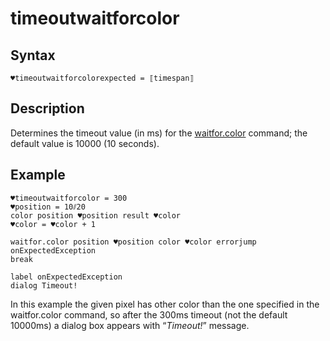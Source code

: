 # timeoutwaitforcolor

## Syntax

```G1ANT
♥timeoutwaitforcolorexpected = ⟦timespan⟧
```

## Description

Determines the timeout value (in ms) for the [waitfor.color](../Commands/WaitforColorCommand.cs) command; the default value is 10000 (10 seconds).

## Example

```G1ANT
♥timeoutwaitforcolor = 300
♥position = 10⫽20
color position ♥position result ♥color
♥color = ♥color + 1

waitfor.color position ♥position color ♥color errorjump onExpectedException
break

label onExpectedException
dialog Timeout!
```

In this example the given pixel has other color than the one specified in the waitfor.color command, so after the 300ms timeout (not the default 10000ms) a dialog box appears with “*Timeout!*” message.
